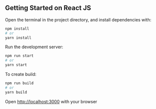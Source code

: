 ## Getting Started on React JS

Open the terminal in the project directory, and install dependencies with:

```bash
npm install
# or
yarn install
```

Run the development server:

```bash
npm run start
# or
yarn start
```

To create build:

```bash
npm run build
# or
yarn build
```

Open [http://localhost:3000](http://localhost:3000) with your browser

